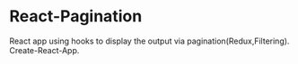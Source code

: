 # React-Pagination
React app using hooks to display the output via pagination(Redux,Filtering).
Create-React-App.

